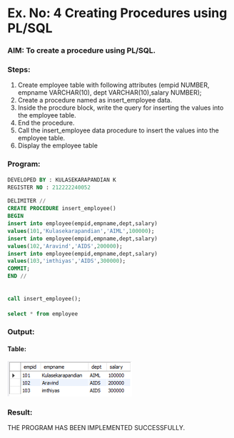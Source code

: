 # Ex. No: 4 Creating Procedures using PL/SQL

### AIM: To create a procedure using PL/SQL.

### Steps:
1. Create employee table with following attributes (empid NUMBER, empname VARCHAR(10), dept VARCHAR(10),salary NUMBER);
2. Create a procedure named as insert_employee data.
3. Inside the procdure block, write the query for inserting the values into the employee table.
4. End the procedure.
5. Call the insert_employee data procedure to insert the values into the employee table.
6. Display the employee table

### Program:
```sql
DEVELOPED BY : KULASEKARAPANDIAN K
REGISTER NO : 212222240052
```
```sql
DELIMITER //
CREATE PROCEDURE insert_employee()
BEGIN
insert into employee(empid,empname,dept,salary)
values(101,'Kulasekarapandian','AIML',100000);
insert into employee(empid,empname,dept,salary)
values(102,'Aravind','AIDS',200000);
insert into employee(empid,empname,dept,salary)
values(103,'imthiyas','AIDS',300000);
COMMIT;
END // 


call insert_employee();

select * from employee
```
### Output:

#### Table:
![OUTPUT](/dbms4.png)


### Result:
THE PROGRAM HAS BEEN IMPLEMENTED SUCCESSFULLY.